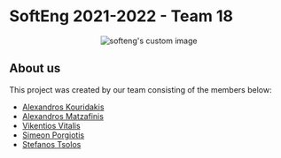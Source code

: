 # SoftEng 2021-2022 - Team 18

<p align="center">
  <img src="https://user-images.githubusercontent.com/62433719/146981166-1fd8e777-4346-4524-a9ed-80292cba6030.png?raw=true" alt="softeng's custom image"/>
</p>

## About us

This project was created by our team consisting of the members below:

- [Alexandros Kouridakis](https://github.com/alex-kouridakis)
- [Alexandros Matzafinis](https://github.com/AlexandrosMantzafinis)
- [Vikentios Vitalis](https://github.com/VikentiosVitalis)
- [Simeon Porgiotis](https://github.com/el18053)
- [Stefanos Tsolos](https://github.com/stefanostsolos)
